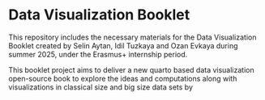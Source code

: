 # Data Visualization Booklet 

This repository includes the necessary materials for the Data Visualization Booklet created by Selin Aytan, Idil Tuzkaya and Ozan Evkaya during summer 2025, under the Erasmus+ internship period. 

This booklet project aims to deliver a new quarto based data visualization open-source book to explore the ideas and computations along with visualizations in classical size and big size data sets by
